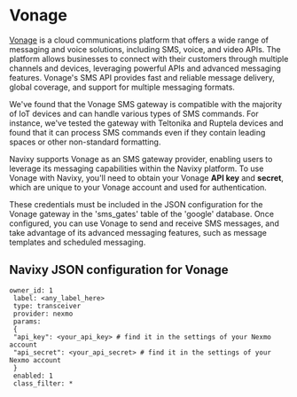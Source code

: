 # Vonage

[Vonage](https://www.vonage.com/) is a cloud communications platform that offers a wide range of messaging and voice solutions, including SMS, voice, and video APIs. The platform allows businesses to connect with their customers through multiple channels and devices, leveraging powerful APIs and advanced messaging features. Vonage's SMS API provides fast and reliable message delivery, global coverage, and support for multiple messaging formats.

We've found that the Vonage SMS gateway is compatible with the majority of IoT devices and can handle various types of SMS commands. For instance, we've tested the gateway with Teltonika and Ruptela devices and found that it can process SMS commands even if they contain leading spaces or other non-standard formatting.

Navixy supports Vonage as an SMS gateway provider, enabling users to leverage its messaging capabilities within the Navixy platform. To use Vonage with Navixy, you'll need to obtain your Vonage **API key** and **secret**, which are unique to your Vonage account and used for authentication.

These credentials must be included in the JSON configuration for the Vonage gateway in the 'sms\_gates' table of the 'google' database. Once configured, you can use Vonage to send and receive SMS messages, and take advantage of its advanced messaging features, such as message templates and scheduled messaging.

## Navixy JSON configuration for Vonage

```json5
owner_id: 1
 label: <any_label_here>
 type: transceiver
 provider: nexmo
 params:
 {
 "api_key": <your_api_key> # find it in the settings of your Nexmo account
 "api_secret": <your_api_secret> # find it in the settings of your Nexmo account
 }
 enabled: 1
 class_filter: *
```
